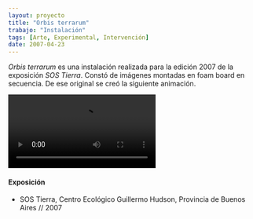 ```yaml
---
layout: proyecto
title: "Orbis terrarum"
trabajo: "Instalación"
tags: [Arte, Experimental, Intervención]
date: 2007-04-23
---
```


*Orbis terrarum* es una instalación realizada para la edición 2007 de la exposición *SOS Tierra*. Constó de imágenes montadas en foam board en secuencia. De ese original se creó la siguiente animación.

<video autoplay loop>
	<source src="{{ site.baseurl }}/img/2007-loop.mp4" type="video/mp4">
</video>

#### Exposición
- SOS Tierra, Centro Ecológico Guillermo Hudson, Provincia de Buenos Aires // 2007
